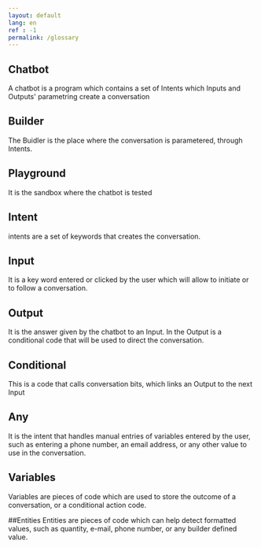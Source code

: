 ```yaml
---
layout: default
lang: en
ref : -1
permalink: /glossary
---
```

## Chatbot
A chatbot is a program which contains a set of Intents which Inputs and Outputs' parametring create a conversation


## Builder

The Buidler is the place where the conversation is parametered, through Intents.



## Playground
It is the sandbox where the chatbot is tested

## Intent
intents are a set of keywords that creates the conversation.

## Input
It is a key word entered or clicked by the user which will allow to initiate or to follow a conversation.

## Output

It is the answer given by the chatbot to an Input. In the Output is a conditional code that will be used to direct the conversation.


## Conditional
This is a code that calls conversation bits, which links an Output to the next Input


## Any
It is the intent that handles manual entries of variables entered by the user, such as entering a phone number, an email address, or any other value to use in the conversation.

## Variables
Variables are pieces of code which are used to store the outcome of a conversation, or a conditional action code.

##Entities
Entities are pieces of code which can help detect formatted values, such as quantity, e-mail, phone number, or any builder defined value.
